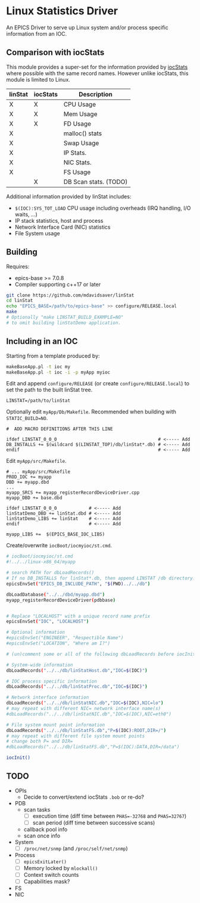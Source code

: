 # Linux Statistics Driver

An EPICS Driver to serve up Linux system and/or process
specific information from an IOC.

## Comparison with iocStats

This module provides a super-set for the information provided by
[iocStats](https://github.com/epics-modules/iocStats)
where possible with the same record names.
However unlike iocStats, this module is limited to Linux.

| linStat | iocStats | Description |
|---------|----------|-------------|
|    X    |     X    | CPU Usage   |
|    X    |     X    | Mem Usage   |
|    X    |     X    | FD Usage    |
|    X    |          | malloc() stats |
|    X    |          | Swap Usage  |
|    X    |          | IP Stats.   |
|    X    |          | NIC Stats.  |
|    X    |          | FS Usage    |
|         |     X    | DB Scan stats. (TODO)  |

Additional information provided by linStat includes:

- `$(IOC):SYS_TOT_LOAD` CPU usage including overheads (IRQ handling, I/O waits, ...)
- IP stack statistics, host and process
- Network Interface Card (NIC) statistics
- File System usage

## Building

Requires:

- epics-base >= 7.0.8
- Compiler supporting c++17 or later

```sh
git clone https://github.com/mdavidsaver/linStat
cd linStat
echo "EPICS_BASE=/path/to/epics-base" >> configure/RELEASE.local
make
# Optionally "make LINSTAT_BUILD_EXAMPLE=NO"
# to omit building linStatDemo application.
```

## Including in an IOC

Starting from a template produced by:

```sh
makeBaseApp.pl -t ioc my
makeBaseApp.pl -t ioc -i -p myApp myioc
```

Edit and append `configure/RELEASE` (or create `configure/RELEASE.local`)
to set the path to the built linStat tree.

```make
LINSTAT=/path/to/linStat
```

Optionally edit `myApp/Db/Makefile`.
Recommended when building with `STATIC_BUILD=NO`.

```make
#  ADD MACRO DEFINITIONS AFTER THIS LINE

ifdef LINSTAT_0_0_0                                      # <----- Add
DB_INSTALLS += $(wildcard $(LINSTAT_TOP)/db/linStat*.db) # <----- Add
endif                                                    # <----- Add
```

Edit `myApp/src/Makefile`.

```make
# ... myApp/src/Makefile
PROD_IOC += myapp
DBD += myapp.dbd
...
myapp_SRCS += myapp_registerRecordDeviceDriver.cpp
myapp_DBD += base.dbd

ifdef LINSTAT_0_0_0            # <----- Add
linStatDemo_DBD += linStat.dbd # <----- Add
linStatDemo_LIBS += linStat    # <----- Add
endif                          # <----- Add

myapp_LIBS +=  $(EPICS_BASE_IOC_LIBS)
```

Create/overwrite `iocBoot/iocmyioc/st.cmd`.

```sh
# iocBoot/iocmyioc/st.cmd
#!../../linux-x86_64/myapp

# search PATH for dbLoadRecords()
# If no DB_INSTALLS for linStat*.db, then append LINSTAT /db directory.
epicsEnvSet("EPICS_DB_INCLUDE_PATH", "$(PWD)../../db")

dbLoadDatabase("../../dbd/myapp.dbd")
myapp_registerRecordDeviceDriver(pdbbase)


# Replace "LOCALHOST" with a unique record name prefix
epicsEnvSet("IOC", "LOCALHOST")

# Optional information
#epicsEnvSet("ENGINEER", "Respectible Name")
#epicsEnvSet("LOCATION", "Where am I?")

# (un)comment some or all of the following dbLoadRecords before iocInit.

# System-wide information
dbLoadRecords("../../db/linStatHost.db","IOC=$(IOC)")

# IOC process specific information
dbLoadRecords("../../db/linStatProc.db","IOC=$(IOC)")

# Network interface information
dbLoadRecords("../../db/linStatNIC.db","IOC=$(IOC),NIC=lo")
# may repeat with different NIC= network interface name(s)
#dbLoadRecords("../../db/linStatNIC.db","IOC=$(IOC),NIC=eth0")

# File system mount point information
dbLoadRecords("../../db/linStatFS.db","P=$(IOC):ROOT,DIR=/")
# may repeat with different file system mount points
# change both P= and DIR=
#dbLoadRecords("../../db/linStatFS.db","P=$(IOC):DATA,DIR=/data")

iocInit()
```

## TODO

- OPIs
    - Decide to convert/extend iocStats `.bob` or re-do?
- PDB
    - scan tasks
        - [ ] execution time (diff time between `PHAS=-32768` and `PHAS=32767`)
        - [ ] scan period (diff time between successive scans)
    - callback pool info
    - scan once info
- System
    - [ ] `/proc/net/snmp` (and `/proc/self/net/snmp`)
- Process
    - [ ] `epicsExitLater()`
    - [ ] Memory locked by `mlockall()`
    - [ ] Context switch counts
    - [ ] Capabilities mask?
- FS
- NIC
